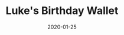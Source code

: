 ---
title: "Luke's Birthday Wallet"
date: "2020-01-25"
type: "leather"
images:
 - "leather/lukes-bday/luke-wallet1.jpg"
 - "leather/lukes-bday/luke-wallet2.jpg"
 - "leather/lukes-bday/luke-wallet3.jpg"
 - "leather/lukes-bday/luke-wallet4.jpg"
 - "leather/lukes-bday/luke-wallet5.jpg"
 - "leather/lukes-bday/luke-wallet6.jpg"
thumbnail: "leather/lukes-bday/luke-wallet5.jpg"
---